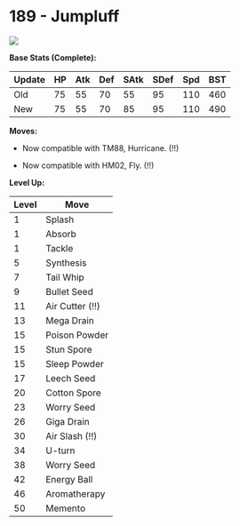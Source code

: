 # 189 - Jumpluff
![][189]

**Base Stats (Complete):**

Update | HP | Atk | Def | SAtk | SDef | Spd | BST
---    | ---| --- | --- | ---  | ---  | --- | ---
Old    | 75 |  55 |  70 |  55  |  95  |  110  |  460
New    | 75 |  55 |  70 |  85  |  95  |  110  |  490

**Moves:**

 - Now compatible with TM88, Hurricane. (!!)

 - Now compatible with HM02, Fly. (!!)

**Level Up:**

Level | Move
---   | ---
  1   | Splash
  1   | Absorb
  1   | Tackle
  5   | Synthesis
  7   | Tail Whip
  9   | Bullet Seed
 11   | Air Cutter (!!)
 13   | Mega Drain
 15   | Poison Powder
 15   | Stun Spore
 15   | Sleep Powder
 17   | Leech Seed
 20   | Cotton Spore
 23   | Worry Seed
 26   | Giga Drain
 30   | Air Slash (!!)
 34   | U-turn
 38   | Worry Seed
 42   | Energy Ball
 46   | Aromatherapy
 50   | Memento



[189]: /img/pokemon/189.png

